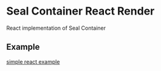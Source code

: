 # Seal Container React Render

React implementation of Seal Container

## Example

[simple react example](https://stackblitz.com/edit/vitejs-vite-3sr4pe?file=src%2FApp.tsx)
